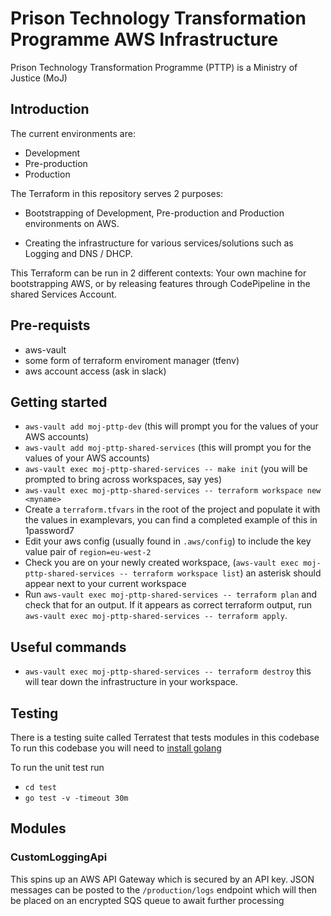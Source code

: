 # Prison Technology Transformation Programme AWS Infrastructure

Prison Technology Transformation Programme (PTTP) is a Ministry of Justice (MoJ) 

## Introduction
<!-- These maps to different accounts -->
The current environments are:
- Development
- Pre-production
- Production

<!-- Should this be in 2 seperate repos -->
The Terraform in this repository serves 2 purposes:

<!-- is this really correct? -->
- Bootstrapping of Development, Pre-production and Production environments on AWS.


- Creating the infrastructure for various services/solutions such as Logging and DNS / DHCP.

This Terraform can be run in 2 different contexts:
Your own machine for bootstrapping AWS, or by releasing features through CodePipeline in the shared Services Account.


## Pre-requists 
- aws-vault 
- some form of terraform enviroment manager (tfenv)
- aws account access (ask in slack)

## Getting started
- `aws-vault add moj-pttp-dev` (this will prompt you for the values of your AWS accounts)
- `aws-vault add moj-pttp-shared-services` (this will prompt you for the values of your AWS accounts)
- `aws-vault exec moj-pttp-shared-services -- make init` (you will be prompted to bring across workspaces, say yes) 
- `aws-vault exec moj-pttp-shared-services -- terraform workspace new <myname>`
- Create a `terraform.tfvars` in the root of the project and populate it with the values in examplevars, you can find a completed example of this in 1password7
- Edit your aws config (usually found in `.aws/config`) to include the key value pair of `region=eu-west-2`
- Check you are on your newly created workspace, (`aws-vault exec moj-pttp-shared-services -- terraform workspace list`) an asterisk should appear next to your current workspace
- Run `aws-vault exec moj-pttp-shared-services -- terraform plan` and check that for an output. If it appears as correct terraform output, run `aws-vault exec moj-pttp-shared-services -- terraform apply`.

## Useful commands
- `aws-vault exec moj-pttp-shared-services -- terraform destroy` this will tear down the infrastructure in your workspace.

## Testing
There is a testing suite called Terratest that tests modules in this codebase
To run this codebase you will need to [install golang](https://formulae.brew.sh/formula/go)

To run the unit test run

- `cd test`
- `go test -v -timeout 30m`

## Modules
### CustomLoggingApi
This spins up an AWS API Gateway which is secured by an API key. JSON messages can be posted to the `/production/logs` endpoint
which will then be placed on an encrypted SQS queue to await further processing
